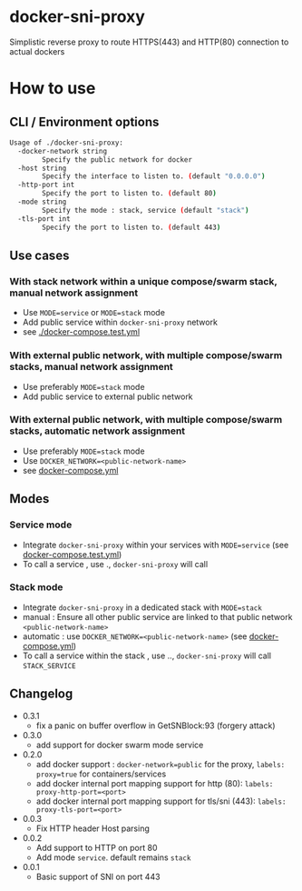 # docker-sni-proxy

Simplistic reverse proxy to route HTTPS(443) and HTTP(80) connection to actual dockers

# How to use

## CLI / Environment options
```sh
Usage of ./docker-sni-proxy:
  -docker-network string
    	Specify the public network for docker
  -host string
    	Specify the interface to listen to. (default "0.0.0.0")
  -http-port int
    	Specify the port to listen to. (default 80)
  -mode string
    	Specify the mode : stack, service (default "stack")
  -tls-port int
    	Specify the port to listen to. (default 443)
```

## Use cases
### With stack network within a unique compose/swarm stack, manual network assignment
- Use `MODE=service` or `MODE=stack` mode
- Add public service within `docker-sni-proxy` network
- see [./docker-compose.test.yml](./docker-compose.test.yml)

### With external public network, with multiple compose/swarm stacks, manual network assignment
- Use preferably `MODE=stack` mode
- Add public service to external public network

### With external public network, with multiple compose/swarm stacks, automatic network assignment
- Use preferably `MODE=stack` mode
- Use `DOCKER_NETWORK=<public-network-name>`
- see [docker-compose.yml](docker-compose.yml)

## Modes
### Service mode
- Integrate `docker-sni-proxy` within your services with `MODE=service` (see [docker-compose.test.yml](./docker-compose.test.yml))
- To call a service <SERVICE>, use <SERVICE>.<DOMAIN>, `docker-sni-proxy` will call <SERVICE>

### Stack mode
- Integrate `docker-sni-proxy` in a dedicated stack with `MODE=stack`
- manual : Ensure all other public service are linked to that public network `<public-network-name>`
- automatic : use `DOCKER_NETWORK=<public-network-name>` (see [docker-compose.yml](docker-compose.yml))
- To call a service <SERVICE> within the stack <STACK>, use <SERVICE>.<STACK>.<DOMAIN>, `docker-sni-proxy` will call `STACK_SERVICE`

## Changelog
- 0.3.1
  - fix a panic on buffer overflow in GetSNBlock:93 (forgery attack)
- 0.3.0
  - add support for docker swarm mode service
- 0.2.0
  - add docker support : `docker-network=public` for the proxy, `labels: proxy=true` for containers/services
  - add docker internal port mapping support for http (80): `labels: proxy-http-port=<port>`
  - add docker internal port mapping support for tls/sni (443): `labels: proxy-tls-port=<port>`
- 0.0.3
  - Fix HTTP header Host parsing
- 0.0.2
  - Add support to HTTP on port 80
  - Add mode `service`. default remains `stack`
- 0.0.1
  - Basic support of SNI on port 443
